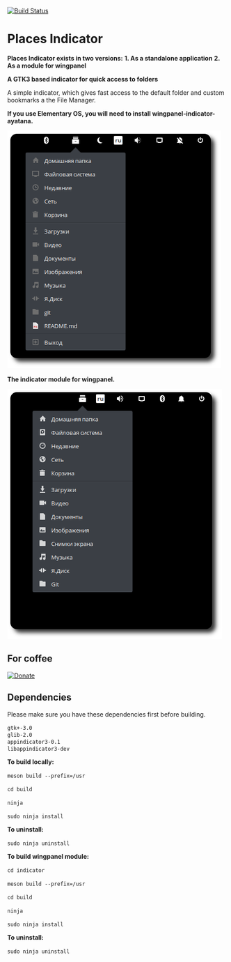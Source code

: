 [![Build Status](https://travis-ci.com/camellan/placesindicator.svg?branch=master)](https://travis-ci.com/camellan/placesindicator)
# Places Indicator
**Places Indicator exists in two versions:**
**1. As a standalone application**
**2. As a module for wingpanel**

**A GTK3 based indicator for quick access to folders**

A simple indicator, which gives fast access to the default folder and custom bookmarks a the File Manager.

**If you use Elementary OS, you will need to install wingpanel-indicator-ayatana.**

![Screenshot](https://github.com/camellan/placeindicator/blob/master/data/images/screenshot1.png)

**The indicator module for wingpanel.**

![Screenshot](https://github.com/camellan/placeindicator/blob/master/data/images/screenshot2.png)

## For coffee
[![Donate](https://img.shields.io/badge/Donate-PayPal-green.svg)](https://paypal.me/camellan/5)

## Dependencies

Please make sure you have these dependencies first before building.

```
gtk+-3.0
glib-2.0
appindicator3-0.1
libappindicator3-dev
```
**To build locally:**

`meson build --prefix=/usr`

`cd build`

`ninja`

`sudo ninja install`

**To uninstall:**

`sudo ninja uninstall`

**To build wingpanel module:**

`cd indicator`

`meson build --prefix=/usr`

`cd build`

`ninja`

`sudo ninja install`

**To uninstall:**

`sudo ninja uninstall`